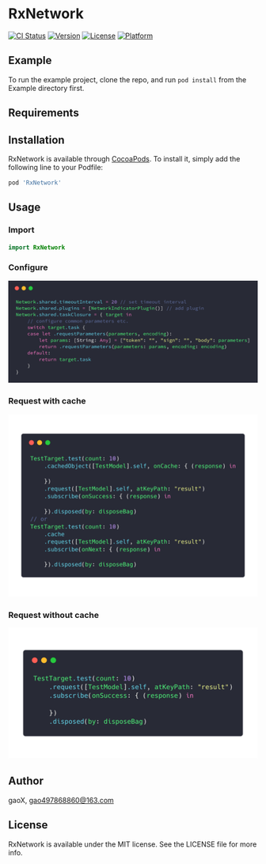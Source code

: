 # RxNetwork

[![CI Status](http://img.shields.io/travis/G-Xi0N/RxNetwork.svg?style=flat)](https://travis-ci.org/G-Xi0N/RxNetwork)
[![Version](https://img.shields.io/cocoapods/v/RxNetwork.svg?style=flat)](http://cocoapods.org/pods/RxNetwork)
[![License](https://img.shields.io/cocoapods/l/RxNetwork.svg?style=flat)](http://cocoapods.org/pods/RxNetwork)
[![Platform](https://img.shields.io/cocoapods/p/RxNetwork.svg?style=flat)](http://cocoapods.org/pods/RxNetwork)

## Example

To run the example project, clone the repo, and run `pod install` from the Example directory first.

## Requirements

## Installation

RxNetwork is available through [CocoaPods](http://cocoapods.org). To install
it, simply add the following line to your Podfile:

```ruby
pod 'RxNetwork'
```

## Usage

### Import

``` swift
import RxNetwork
```

### Configure

![](https://github.com/Ginxx/RxNetwork/blob/master/Example/config.png)

### Request with cache

![](https://github.com/Ginxx/RxNetwork/blob/master/Example/cache.png)

### Request without cache

![](https://github.com/Ginxx/RxNetwork/blob/master/Example/without_cache.png)

## Author

gaoX, gao497868860@163.com

## License

RxNetwork is available under the MIT license. See the LICENSE file for more info.
